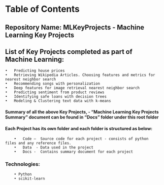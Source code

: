 # Table of Contents
## Repository Name: MLKeyProjects - Machine Learning Key Projects
## List of Key Projects completed as part of Machine Learning:

	•	Predicting house prices
	•	Retrieving Wikipedia Articles. Choosing features and metrics for nearest neighbor search
	•	Recommending songs with personalization
	•	Deep features for image retrieval nearest neighbor search
	•	Predicting sentiment from product reviews
	•	Identifying safe loans with decision trees
	•	Modeling & Clustering text data with k-means

#### Summary of all the above Key Projects, -  “Machine Learning Key Projects Summary” document can be found in “Docs” folder under this root folder 

#### Each Project has its own folder and each folder is structured as below:
	    •	Code –  Source code for each project - consists of python files and any reference files.
	    •	Data  - Data used in the project
	    •	Docs -  Contains summary document for each project
    
 ### Technologies: 
		• Python
		• scikit-learn


